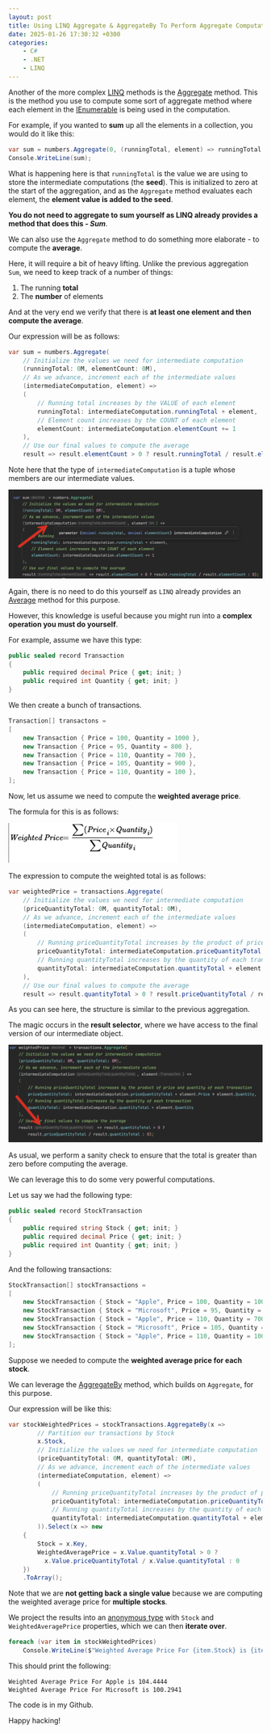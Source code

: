 ```yaml
---
layout: post
title: Using LINQ Aggregate & AggregateBy To Perform Aggregate Computations
date: 2025-01-26 17:30:32 +0300
categories:
    - C#
    - .NET
    - LINQ
---
```


Another of the more complex [LINQ](https://learn.microsoft.com/en-us/dotnet/csharp/linq/) methods is the [Aggregate](https://learn.microsoft.com/en-us/dotnet/api/system.linq.enumerable.aggregate?view=net-9.0) method. This is the method you use to compute some sort of aggregate method where each element in the [IEnumerable<T>](https://learn.microsoft.com/en-us/dotnet/api/system.collections.generic.ienumerable-1?view=net-9.0) is being used in the computation. 

For example, if you wanted to **sum** up all the elements in a collection, you would do it like this:

```c#
var sum = numbers.Aggregate(0, (runningTotal, element) => runningTotal + element);
Console.WriteLine(sum);
```

What is happening here is that `runningTotal` is the value we are using to store the intermediate computations (the **seed**). This is initialized to zero at the start of the aggregation, and as the `Aggregate` method evaluates each element, the **element value is added to the seed**.

**You do not need to aggregate to sum yourself as LINQ already provides a method that does this - *Sum***.

We can also use the `Aggregate` method to do something more elaborate - to compute the **average**.

Here, it will require a bit of heavy lifting. Unlike the previous aggregation `Sum`, we need to keep track of a number of things:

1. The running **total**
2. The **number** of elements

And at the very end we verify that there is **at least one element and then compute the average**.

Our expression will be as follows:

```c#
var sum = numbers.Aggregate(
    // Initialize the values we need for intermediate computation
    (runningTotal: 0M, elementCount: 0M),
    // As we advance, increment each of the intermediate values
    (intermediateComputation, element) =>
    (
        // Running total increases by the VALUE of each element
        runningTotal: intermediateComputation.runningTotal + element,
        // Element count increases by the COUNT of each element
        elementCount: intermediateComputation.elementCount += 1
    ),
    // Use our final values to compute the average
    result => result.elementCount > 0 ? result.runningTotal / result.elementCount : 0);
```

Note here that the type of `intermediateComputation` is a tuple whose members are our intermediate values.

![AggregateTuple](../images/2025/01/AggregateTuple.png)

Again, there is no need to do this yourself as `LINQ` already provides an [Average](https://learn.microsoft.com/en-us/dotnet/api/system.linq.enumerable.average?view=net-9.0) method for this purpose.

However, this knowledge is useful because you might run into a **complex operation you must do yourself**.

For example, assume we have this type:

```c#
public sealed record Transaction
{
    public required decimal Price { get; init; }
    public required int Quantity { get; init; }
}
```

We then create a bunch of transactions.

```c#
Transaction[] transactons =
[
    new Transaction { Price = 100, Quantity = 1000 },
    new Transaction { Price = 95, Quantity = 800 },
    new Transaction { Price = 110, Quantity = 700 },
    new Transaction { Price = 105, Quantity = 900 },
    new Transaction { Price = 110, Quantity = 100 },
];
```

Now, let us assume we need to compute the **weighted average price**.

The formula for this is as follows:

![WeightedPriceFormula](../images/2025/01/WeightedPriceFormula.png)

The expression to compute the weighted total is as follows:

```c#
var weightedPrice = transactions.Aggregate(
    // Initialize the values we need for intermediate computation
    (priceQuantityTotal: 0M, quantityTotal: 0M),
    // As we advance, increment each of the intermediate values
    (intermediateComputation, element) =>
    (
        // Running priceQuantityTotal increases by the product of price and quantity of each transaction
        priceQuantityTotal: intermediateComputation.priceQuantityTotal + element.Price * element.Quantity,
        // Running quantityTotal increases by the quantity of each transaction
        quantityTotal: intermediateComputation.quantityTotal + element.Quantity
    ),
    // Use our final values to compute the average
    result => result.quantityTotal > 0 ? result.priceQuantityTotal / result.quantityTotal : 0);
```

As you can see here, the structure is similar to the previous aggregation.

The magic occurs in the **result selector**, where we have access to the final version of our intermediate object.

![averageResultSelector](../images/2025/01/averageResultSelector.png)

As usual, we perform a sanity check to ensure that the total is greater than zero before computing the average.

We can leverage this to do some very powerful computations.

Let us say we had the following type:

```c#
public sealed record StockTransaction
{
    public required string Stock { get; init; }
    public required decimal Price { get; init; }
    public required int Quantity { get; init; }
}
```

And the following transactions:

```c#
StockTransaction[] stockTransactions =
[
    new StockTransaction { Stock = "Apple", Price = 100, Quantity = 1000 },
    new StockTransaction { Stock = "Microsoft", Price = 95, Quantity = 800 },
    new StockTransaction { Stock = "Apple", Price = 110, Quantity = 700 },
    new StockTransaction { Stock = "Microsoft", Price = 105, Quantity = 900 },
    new StockTransaction { Stock = "Apple", Price = 110, Quantity = 100 },
];
```

Suppose we needed to compute the **weighted average price for each stock**.

We can leverage the [AggregateBy](https://learn.microsoft.com/en-us/dotnet/api/system.linq.enumerable.aggregateby?view=net-9.0) method, which builds on `Aggregate`, for this purpose.

Our expression will be like this:

```c#
var stockWeightedPrices = stockTransactions.AggregateBy(x =>
        // Partition our transactions by Stock
        x.Stock,
        // Initialize the values we need for intermediate computation
        (priceQuantityTotal: 0M, quantityTotal: 0M),
        // As we advance, increment each of the intermediate values
        (intermediateComputation, element) =>
        (
            // Running priceQuantityTotal increases by the product of price and quantity of each transaction
            priceQuantityTotal: intermediateComputation.priceQuantityTotal + element.Price * element.Quantity,
            // Running quantityTotal increases by the quantity of each transaction
            quantityTotal: intermediateComputation.quantityTotal + element.Quantity
        )).Select(x => new
    {
        Stock = x.Key,
        WeightedAveragePrice = x.Value.quantityTotal > 0 ? 
          x.Value.priceQuantityTotal / x.Value.quantityTotal : 0
    })
    .ToArray();
```

Note that we are **not getting back a single value** because we are computing the weighted average price for **multiple stocks**.

We project the results into an [anonymous type](https://learn.microsoft.com/en-us/dotnet/csharp/fundamentals/types/anonymous-types) with `Stock` and `WeightedAveragePrice` properties, which we can then **iterate over**.

```c#
foreach (var item in stockWeightedPrices)
    Console.WriteLine($"Weighted Average Price For {item.Stock} is {item.WeightedAveragePrice:#,0.0000}");
```

This should print the following:

```plaintext
Weighted Average Price For Apple is 104.4444
Weighted Average Price For Microsoft is 100.2941
```

The code is in my Github.

Happy hacking!
